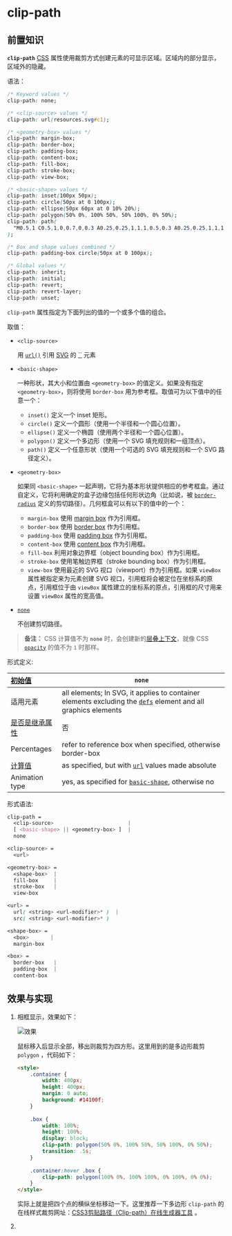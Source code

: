 # clip-path

## 前置知识

**`clip-path`** [CSS](https://developer.mozilla.org/zh-CN/docs/Web/CSS) 属性使用裁剪方式创建元素的可显示区域。区域内的部分显示，区域外的隐藏。

语法：

```css
/* Keyword values */
clip-path: none;

/* <clip-source> values */
clip-path: url(resources.svg#c1);

/* <geometry-box> values */
clip-path: margin-box;
clip-path: border-box;
clip-path: padding-box;
clip-path: content-box;
clip-path: fill-box;
clip-path: stroke-box;
clip-path: view-box;

/* <basic-shape> values */
clip-path: inset(100px 50px);
clip-path: circle(50px at 0 100px);
clip-path: ellipse(50px 60px at 0 10% 20%);
clip-path: polygon(50% 0%, 100% 50%, 50% 100%, 0% 50%);
clip-path: path(
  "M0.5,1 C0.5,1,0,0.7,0,0.3 A0.25,0.25,1,1,1,0.5,0.3 A0.25,0.25,1,1,1,1,0.3 C1,0.7,0.5,1,0.5,1 Z"
);

/* Box and shape values combined */
clip-path: padding-box circle(50px at 0 100px);

/* Global values */
clip-path: inherit;
clip-path: initial;
clip-path: revert;
clip-path: revert-layer;
clip-path: unset;
```

`clip-path` 属性指定为下面列出的值的一个或多个值的组合。

取值：

- `<clip-source>`

  用 [`url()`](https://developer.mozilla.org/zh-CN/docs/Web/CSS/url) 引用 [SVG](https://developer.mozilla.org/zh-CN/docs/Web/SVG) 的 [``](https://developer.mozilla.org/zh-CN/docs/Web/SVG/Element/clipPath) 元素

- `<basic-shape>`

  一种形状，其大小和位置由 `<geometry-box>` 的值定义。如果没有指定 `<geometry-box>`，则将使用 `border-box` 用为参考框。取值可为以下值中的任意一个：

  - `inset()` 定义一个 inset 矩形。
  - `circle()` 定义一个圆形（使用一个半径和一个圆心位置）。
  - `ellipse()`  定义一个椭圆（使用两个半径和一个圆心位置）。
  - `polygon()`  定义一个多边形（使用一个 SVG 填充规则和一组顶点）。
  - `path()`  定义一个任意形状（使用一个可选的 SVG 填充规则和一个 SVG 路径定义）。

- `<geometry-box>`

  如果同 `<basic-shape>` 一起声明，它将为基本形状提供相应的参考框盒。通过自定义，它将利用确定的盒子边缘包括任何形状边角（比如说，被 [`border-radius`](https://developer.mozilla.org/zh-CN/docs/Web/CSS/border-radius) 定义的剪切路径）。几何框盒可以有以下的值中的一个：

  - `margin-box` 使用 [margin box](https://developer.mozilla.org/zh-CN/docs/Web/CSS/CSS_shapes/From_box_values#margin-box) 作为引用框。
  - `border-box` 使用 [border box](https://developer.mozilla.org/zh-CN/docs/Web/CSS/CSS_shapes/From_box_values#border-box) 作为引用框。
  - `padding-box` 使用 [padding box](https://developer.mozilla.org/zh-CN/docs/Web/CSS/CSS_shapes/From_box_values#padding-box) 作为引用框。
  - `content-box` 使用 [content box](https://developer.mozilla.org/zh-CN/docs/Web/CSS/CSS_shapes/From_box_values#content-box) 作为引用框。
  - `fill-box` 利用对象边界框（object bounding box）作为引用框。
  - `stroke-box` 使用笔触边界框（stroke bounding box）作为引用框。
  - `view-box` 使用最近的 SVG 视口（viewport）作为引用框。如果 `viewBox` 属性被指定来为元素创建 SVG 视口，引用框将会被定位在坐标系的原点，引用框位于由 `viewBox` 属性建立的坐标系的原点，引用框的尺寸用来设置 `viewBox` 属性的宽高值。

- [`none`](https://developer.mozilla.org/zh-CN/docs/Web/CSS/clip-path#none)

  不创建剪切路径。

> **备注：** CSS 计算值不为 **`none`** 时，会创建新的[层叠上下文](https://developer.mozilla.org/zh-CN/docs/Web/CSS/CSS_positioned_layout/Understanding_z-index/Stacking_context)，就像 CSS [`opacity`](https://developer.mozilla.org/zh-CN/docs/Web/CSS/opacity) 的值不为 `1` 时那样。

形式定义:

| [初始值](https://developer.mozilla.org/zh-CN/docs/Web/CSS/initial_value) | `none`                                                       |
| :----------------------------------------------------------- | ------------------------------------------------------------ |
| 适用元素                                                     | all elements; In SVG, it applies to container elements excluding the [`defs`](https://developer.mozilla.org/zh-CN/docs/Web/SVG/Element/defs) element and all graphics elements |
| [是否是继承属性](https://developer.mozilla.org/zh-CN/docs/Web/CSS/Inheritance) | 否                                                           |
| Percentages                                                  | refer to reference box when specified, otherwise border-box  |
| [计算值](https://developer.mozilla.org/zh-CN/docs/Web/CSS/computed_value) | as specified, but with [`url`](https://developer.mozilla.org/zh-CN/docs/Web/CSS/url) values made absolute |
| Animation type                                               | yes, as specified for [`basic-shape`](https://developer.mozilla.org/zh-CN/docs/Web/CSS/basic-shape), otherwise no |

形式语法:

```css
clip-path = 
  <clip-source>                        |
  [ <basic-shape> || <geometry-box> ]  |
  none                                 

<clip-source> = 
  <url>  

<geometry-box> = 
  <shape-box>  |
  fill-box     |
  stroke-box   |
  view-box     

<url> = 
  url( <string> <url-modifier>* )  |
  src( <string> <url-modifier>* )  

<shape-box> = 
  <box>       |
  margin-box  

<box> = 
  border-box   |
  padding-box  |
  content-box  
```

## 效果与实现

1. 相框显示，效果如下：

   ![效果](https://pic.imgdb.cn/item/6533df56c458853aefe6efc9.gif)

   鼠标移入后显示全部，移出则裁剪为四方形。这里用到的是多边形裁剪 `polygon` ，代码如下：

   ```html
   <style>
       .container {
           width: 400px;
           height: 400px;
           margin: 0 auto;
           background: #14100f;
       }
       
       .box {
           width: 100%;
           height: 100%;
           display: block;
           clip-path: polygon(50% 0%, 100% 50%, 50% 100%, 0% 50%);
           transition: .5s;
       }
       
       .container:hover .box {
           clip-path: polygon(100% 0%, 100% 100%, 0% 100%, 0% 0%);
       }
   </style>
   ```

   实际上就是把四个点的横纵坐标移动一下。这里推荐一下多边形 `clip-path` 的在线样式裁剪网址：[CSS3剪贴路径（Clip-path）在线生成器工具](http://tools.jb51.net/code/css3path) 。

2. 